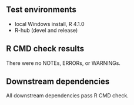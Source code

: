 ## Test environments

* local Windows install, R 4.1.0
* R-hub (devel and release)

## R CMD check results

There were no NOTEs, ERRORs, or WARNINGs.

## Downstream dependencies

All downstream dependencies pass R CMD check.
